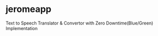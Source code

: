 # jeromeapp
Text to Speech Translator &amp; Convertor with Zero Downtime(Blue/Green) Implementation
